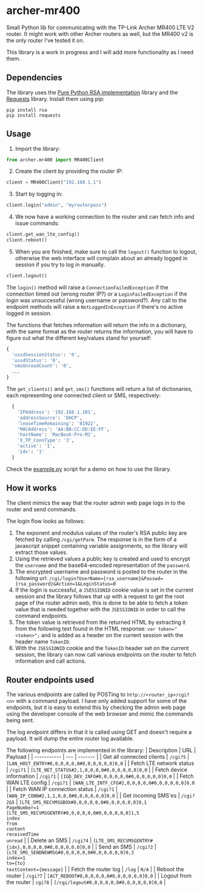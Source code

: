 # archer-mr400
Small Python lib for communicating with the TP-Link Archer MR400 LTE V2 router. It might work with other Archer routers as well, but the MR400 v2 is the only router I've tested it on.

This library is a work in progress and I will add more functionality as I need them.

## Dependencies
The library uses the [Pure Python RSA implementation](https://pypi.org/project/rsa/) library and the [Requests](https://pypi.org/project/requests/) library. Install them using pip:
```
pip install rsa
pip install requests
```

## Usage
1. Import the library:
```python
from archer.mr400 import MR400Client
```
2. Create the client by providing the router IP:
```python
client = MR400Client("192.168.1.1")
```
3. Start by logging in:
```python
client.login("admin", "myrouterpass")
```
4. We now have a working connection to the router and can fetch info and issue commands:
```python
client.get_wan_lte_config()
client.reboot()
```
5. When you are finished, make sure to call the `logout()` function to logout, otherwise the web interface will complain about an already logged in session if you try to log in manually.
```python
client.logout()
```

The `login()` method will raise a `ConnectionFailedException` if the connection timed out (wrong router IP?) or a `LoginFailedException` if the login was unsuccessful (wrong username or password?). Any call to the endpoint methods will raise a `NotLoggedInException` if there's no active logged in session.

The functions that fetches information will return the info in a dictionary, with the same format as the router returns the information, you will have to figure out what the different key/values stand for yourself:
```python
{
  'ussdSessionStatus': '0',
  'ussdStatus': '0',
  'smsUnreadCount': '0',
  ...
}
```

The `get_clients()` and `get_sms()` functions will return a list of dictionaries, each representing one connected client or SMS, respectively:
```python
  {
    'IPAddress': '192.168.1.101',
    'addressSource': 'DHCP',
    'leaseTimeRemaining': '81922',
    'MACAddress': 'AA:BB:CC:DD:EE:FF',
    'hostName': 'MacBook-Pro-M1',
    'X_TP_ConnType': '3',
    'active': '1',
    'idx': '1'
  }
```

Check the [example.py](example.py) script for a demo on how to use the library.


## How it works
The client mimics the way that the router admin web page logs in to the router and send commands. 

The login flow looks as follows:

1. The exponent and modulus values of the router's RSA public key are fetched by calling `/cgi/getParm`. The response is in the form of a javascript snippet containing variable assignments, so the library will extract those values. 
2. Using the retrieved values a public key is created and used to encrypt the `username` and the base64-encoded representation of the `password`.
3. The encrypted username and password is posted to the router in the following url: `/cgi/login?UserName={rsa_username}&Passwd={rsa_password}&Action=1&LoginStatus=0`
4. If the login is successful, a `JSESSIONID` cookie value is set in the current session and the library follows that up with a request to get the root page of the router admin web, this is done to be able to fetch a token value that is needed together with the `JSESSIONID` in order to call the command endpoints.
5. The token value is retrieved from the returned HTML by extracting it from the following text found in the HTML response: `var token="<token>";` and is added as a header on the current session with the header name `TokenID`.
6. With the `JSESSIONID` cookie and the `TokenID` header set on the current session, the library can now call various endpoints on the router to fetch information and call actions.

## Router endpoints used
The various endpoints are called by POSTing to `http://<router_ip>/cgi?<n>` with a command payload. I have only added support for some of the endpoints, but it is easy to extend this by checking the admin web page using the developer console of the web browser and mimic the commands being sent.

The log endpoint differs in that it is called using GET and doesn't require a payload. It will dump the entire router log available.

The following endpoints are implemented in the library:
| Description | URL | Payload |
| ----------- | --- | ------- |
| Get all connected clients | `/cgi?5` | `[LAN_HOST_ENTRY#0,0,0,0,0,0#0,0,0,0,0,0]0,0` |
| Fetch LTE network status | `/cgi?1` | `[LTE_NET_STATUS#2,1,0,0,0,0#0,0,0,0,0,0]0,0` |
| Fetch device information | `/cgi?1` | `[IGD_DEV_INFO#0,0,0,0,0,0#0,0,0,0,0,0]0,0` |
| Fetch WAN LTE config | `/cgi?1` | `[WAN_LTE_INTF_CFG#2,0,0,0,0,0#0,0,0,0,0,0]0,0` |
| Fetch WAN IP connection status | `/cgi?1` | `[WAN_IP_CONN#2,1,1,0,0,0#0,0,0,0,0,0]0,0` |
| Get incoming SMS'es | `/cgi?2&5` | `[LTE_SMS_RECVMSGBOX#0,0,0,0,0,0#0,0,0,0,0,0]0,1`<br />`PageNumber=1`<br />`[LTE_SMS_RECVMSGENTRY#0,0,0,0,0,0#0,0,0,0,0,0]1,5`<br />`index`<br />`from`<br />`content`<br />`receivedTime`<br />`unread` |
| Delete an SMS | `/cgi?4` | `[LTE_SMS_RECVMSGENTRY#{idx},0,0,0,0,0#0,0,0,0,0,0]0,0` |
| Send an SMS | `/cgi?2` | `[LTE_SMS_SENDNEWMSG#0,0,0,0,0,0#0,0,0,0,0,0]0,3`<br />`index=1`<br />`to={to}`<br />`textContent={message}` |
| Fetch the router log | `/log` | `N/A` |
| Reboot the router | `/cgi?7` | `[ACT_REBOOT#0,0,0,0,0,0#0,0,0,0,0,0]0,0` |
| Logout from the router | `cgi?8` | `[/cgi/logout#0,0,0,0,0,0#0,0,0,0,0,0]0,0` |
